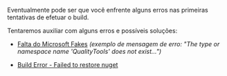 Eventualmente pode ser que você enfrente alguns erros nas primeiras tentativas de efetuar o build.

Tentaremos auxiliar com alguns erros e possíveis soluções:

- [Falta do Microsoft Fakes](/Wiki-de-Arquitetura-e-Padrões-do-DTI/Biblioteca/Desenvolvimento/Kit-de-Boas-Vindas-a-novos-desenvolvedores-do-DTI/6.2-%2D-Erros-no-processo-de-build/Falta-do-Microsoft-Fakes) _(exemplo de mensagem de erro: "The type or namespace name 'QualityTools' does not exist...")_

- [Build Error - Failed to restore nuget](/Wiki-de-Arquitetura-e-Padrões-do-DTI/Biblioteca/Desenvolvimento/Kit-de-Boas-Vindas-a-novos-desenvolvedores-do-DTI/6.2-%2D-Erros-no-processo-de-build/Build-Error-%2D-Failed-to-restore-nuget)

